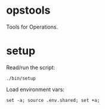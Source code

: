 # opstools

Tools for Operations.

# setup

Read/run the script:

`./bin/setup`

Load environment vars:

`set -a; source .env.shared; set +a;`
